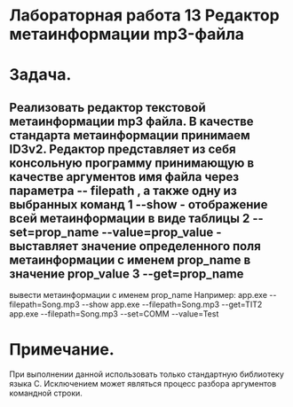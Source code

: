 # Лабораторная работа 13 Редактор метаинформации mp3-файла
# Задача.
Реализовать редактор текстовой метаинформации mp3
файла. В качестве стандарта метаинформации принимаем ID3v2.
Редактор представляет из себя консольную программу
принимающую в качестве аргументов имя файла через параметра --
filepath , а также одну из выбранных команд
1 --show - отображение всей метаинформации в виде таблицы
2 --set=prop_name --value=prop_value - выставляет значение
определенного поля метаинформации с именем prop_name в
значение prop_value
3 --get=prop_name
-
вывести
метаинформации с именем prop_name
Например:
app.exe --filepath=Song.mp3 --show
app.exe --filepath=Song.mp3 --get=TIT2
app.exe --filepath=Song.mp3 --set=COMM --value=Test
# Примечание.
При
выполнении
данной
использовать только стандартную библиотеку языка С.
Исключением может являться процесс разбора аргументов
командной строки.
